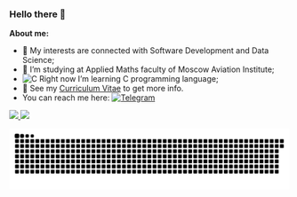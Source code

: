 ### Hello there 👋

**About me:**


- 🤔 My interests are connected with Software Development and Data Science;
- 📝 I’m studying at Applied Maths faculty of Moscow Aviation Institute;
- ![C](https://img.shields.io/badge/c-%2300599C.svg?style=for-the-badge&logo=c&logoColor=white) Right now I’m learning C programming language;
- 💼 See my [Curriculum Vitae](https://github.com/box1t) to get more info.
- You can reach me here: <a href="https://t.me/hukumkass"> ![Telegram](https://img.shields.io/badge/Telegram-2CA5E0?style=for-the-badge&logo=telegram&logoColor=white) </a>

<a href="https://github.com/box1t">
  <img src="https://github-readme-stats.vercel.app/api/top-langs/?username=box1t&layout=compact" />
</a>

<a href="https://github.com/box1t">
  <img src="https://github-readme-streak-stats.herokuapp.com/?user=box1t" />
</a>

![snake svg](https://github.com/box1t/box1t/blob/main/files/a_snake_mistake.svg)
